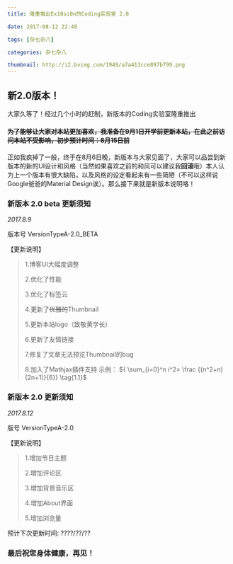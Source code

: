 ```yaml
---
title: 隆重推出Ex10si0n的Coding实验室 2.0

date: 2017-08-12 22:49

tags: [杂七杂八]

categories: 杂七杂八

thumbnail: http://i2.bvimg.com/1949/a7a413cce897b799.png
---
```


## 新2.0版本！

大家久等了！经过几个小时的赶制，新版本的Coding实验室隆重推出

#### ~~为了能够让大家对本站更加喜欢，我准备在9月1日开学前更新本站，在此之前访问本站不受影响，初步预计时间：8月15日前~~

正如我疯掉了一般，终于在8月6日晚，新版本与大家见面了，大家可以品尝到新版本的新的UI设计和风格（当然如果喜欢之前的和风可以建议我**回滚**哦）本人认为上一个版本有很大缺陷，以及风格的设定看起来有一些简陋（不可以这样说Google爸爸的Material Design诶）。那么接下来就是新版本说明咯！

### **新版本 2.0 beta 更新须知** 

*2017.8.9*

版本号 VersionTypeA-2.0_BETA

【更新说明】

> 1.博客UI大幅度调整
>
> 2.优化了性能
>
> 3.优化了标签云
>
> 4.更新了~~优雅的~~Thumbnail
>
> 5.更新本站logo（致敬黄学长）
>
> 6.更新了友情链接
>
> 7.修复了文章无法预览Thumbnail的bug
>
> 8.加入了Mathjax插件支持 示例： ${ \sum_{i=0}^n i^2= \frac {(n^2+n)(2n+1)}{6}} \tag{1.1}$

### 新版本 2.0 更新须知

*2017.8.12*

版号 VersionTypeA-2.0

【更新说明】

>1.增加节日主题
>
>2.增加评论区
>
>3.增加背景音乐区
>
>4.增加About界面
>
>5.增加浏览量
>

预计下次更新时间:    ????/??/??

### 最后祝您身体健康，再见！